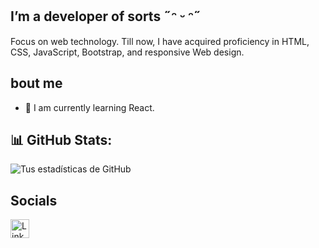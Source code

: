 ## I’m a developer of sorts ˶ᵔ ᵕ ᵔ˶
Focus on web technology. Till now, I have acquired proficiency in HTML, CSS, JavaScript, Bootstrap, and responsive Web design.
## bout me
- 🔭  I am currently learning React.

## 📊 GitHub Stats:
![Tus estadísticas de GitHub](https://github-readme-stats.vercel.app/api?username=bornsrss14&show_icons=true&theme=radical)
## Socials 
<a href="https://linkedin.com/in/tu_usuario">
  <img src="https://cdn.jsdelivr.net/npm/simple-icons@v5/icons/linkedin.svg" alt="LinkedIn" width="30" height="30">
</a>
<!--
**bornsrss14/bornsrss14** is a ✨ _special_ ✨ repository because its `README.md` (this file) appears on your GitHub profile.

Here are some ideas to get you started:

- 🔭 I’m currently working on ...
- 🌱 I’m currently learning ...
- 👯 I’m looking to collaborate on ...
- 🤔 I’m looking for help with ...
- 💬 Ask me about ...
- 📫 How to reach me: ...
- 😄 Pronouns: ...
- ⚡ Fun fact: ...
-->
